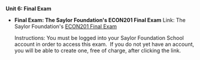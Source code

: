 **Unit 6: Final Exam** <span id="6"></span> 
-   **Final Exam: The Saylor Foundation's ECON201 Final Exam**
    Link: The Saylor Foundation's [ECON201 Final
    Exam](http://school.saylor.org/mod/quiz/view.php?id=435)  
      
     Instructions: You must be logged into your Saylor Foundation School
    account in order to access this exam.  If you do not yet have an
    account, you will be able to create one, free of charge, after
    clicking the link.


